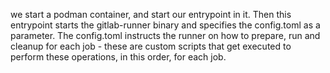 we start a podman container, and start our entrypoint in it. Then this entrypoint starts the gitlab-runner binary and specifies the config.toml as a parameter. The config.toml instructs the runner on how to prepare, run and cleanup for each job - these are custom scripts that get executed to perform these operations, in this order, for each job.
